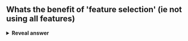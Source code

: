## Whats the benefit of 'feature selection' (ie not using all features)
<details>
<summary><b>Reveal answer</b></summary>
Makes model less complex - less likely to overfit.<br>Improve interpretability<br>Can measurably improve the model - Removing features can be done one at a time using cross validation to (hopefully) guarantee its not harmful
</details>
